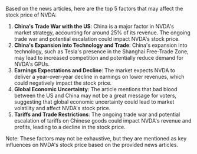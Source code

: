 Based on the news articles, here are the top 5 factors that may affect the stock price of NVDA:

1. **China's Trade War with the US**: China is a major factor in NVDA's market strategy, accounting for around 25% of its revenue. The ongoing trade war and potential escalation could impact NVDA's stock price.
2. **China's Expansion into Technology and Trade**: China's expansion into technology, such as Tesla's presence in the Shanghai Free-Trade Zone, may lead to increased competition and potentially reduce demand for NVDA's GPUs.
3. **Earnings Expectations and Decline**: The market expects NVDA to deliver a year-over-year decline in earnings on lower revenues, which could negatively impact the stock price.
4. **Global Economic Uncertainty**: The article mentions that bad blood between the US and China may not be a great message for voters, suggesting that global economic uncertainty could lead to market volatility and affect NVDA's stock price.
5. **Tariffs and Trade Restrictions**: The ongoing trade war and potential escalation of tariffs on Chinese goods could impact NVDA's revenue and profits, leading to a decline in the stock price.

Note: These factors may not be exhaustive, but they are mentioned as key influences on NVDA's stock price based on the provided news articles.
